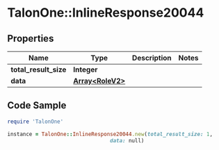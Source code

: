 # TalonOne::InlineResponse20044

## Properties

Name | Type | Description | Notes
------------ | ------------- | ------------- | -------------
**total_result_size** | **Integer** |  | 
**data** | [**Array&lt;RoleV2&gt;**](RoleV2.md) |  | 

## Code Sample

```ruby
require 'TalonOne'

instance = TalonOne::InlineResponse20044.new(total_result_size: 1,
                                 data: null)
```


